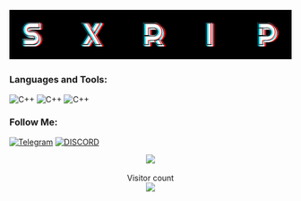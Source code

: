 ![Header](https://github.com/SxRip/SxRip/blob/master/assets/sxRIP.png)

### Languages and Tools:
![C++](https://img.shields.io/badge/-C++-090909?style=for-the-badge&logo=C%2b%2b&logoColor=6296CC)
![C++](https://img.shields.io/badge/-WINAPI-090909?style=for-the-badge&logo=C%2b%2b&logoColor=6296CC)
![C++](https://img.shields.io/badge/-DirectX-090909?style=for-the-badge&logo=C%2b%2b&logoColor=6296CC)
<!-- ![C++](https://img.shields.io/badge/-QT-090909?style=for-the-badge&logo=C%2b%2b&logoColor=6296CC) -->

### Follow Me:
[![Telegram](https://img.shields.io/badge/-Telegram-090909?style=for-the-badge&logo=telegram&logoColor=27A0D9)](https://t.me/neverlandXXI)
[![DISCORD](https://img.shields.io/badge/-Discord-090909?style=for-the-badge&logo=discord&logoColor=7289da)](https://discordapp.com/users/468795369216802817/)

<p align="center">
<a href="https://discord.com/users/468795369216802817"><code><img src="https://discord.c99.nl/widget/theme-3/468795369216802817.png" height="80px"></code></a>

<p align="center"> 
  Visitor count<br>
  <img src="https://profile-counter.glitch.me/sxrip/count.svg" />
</p>
